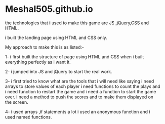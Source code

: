 # Meshal505.github.io


the technologies that i used to make this game are JS ,jQuery,CSS and HTML. 

i built the landing page using HTML and CSS only.

My approach to make this is as listed:-

1- i first built the structure of page using HTML and CSS when i built everything perfectly as i want it.

2- i jumped into JS and jQuery to start the real work.

3- i first tried to know what are the tools that i will need like saying i need arrays to store values of each player i need functions to count the plays and i need function to restart the game and i need a function to start the game over. i need a method to push the scores and to make them displayed on the screen. 

4- i used arrays ,if statements a lot i used an anonymous function and i used named functions. 